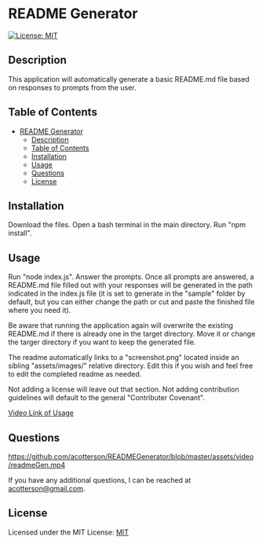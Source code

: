 # README Generator

[![License: MIT](https://img.shields.io/badge/License-MIT-yellow.svg)](https://opensource.org/licenses/MIT)

## Description

This application will automatically generate a basic README.md file based on responses to prompts from the user.

## Table of Contents

- [README Generator](#readme-generator)
  - [Description](#description)
  - [Table of Contents](#table-of-contents)
  - [Installation](#installation)
  - [Usage](#usage)
  - [Questions](#questions)
  - [License](#license)

## Installation

Download the files. Open a bash terminal in the main directory. Run "npm install". 

## Usage

Run "node index.js". Answer the prompts. Once all prompts are answered, a README.md file filled out with your responses will be generated in the path indicated in the index.js file (it is set to generate in the "sample" folder by default, but you can either change the path or cut and paste the finished file where you need it).

Be aware that running the application again will overwrite the existing README.md if there is already one in the target directory. Move it or change the targer directory if you want to keep the generated file.

The readme automatically links to a "screenshot.png" located inside an sibling "assets/images/" relative directory. Edit this if you wish and feel free to edit the completed readme as needed.

Not adding a license will leave out that section. Not adding contribution guidelines will default to the general "Contributer Covenant".

[Video Link of Usage](assets/videos/readmeGen.mp4)

## Questions

https://github.com/acotterson/READMEGenerator/blob/master/assets/video/readmeGen.mp4

If you have any additional questions, I can be reached at [acotterson@gmail.com](mailto:acotterson@gmail.com).

## License

Licensed under the MIT License: [MIT](https://opensource.org/licenses/MIT)
